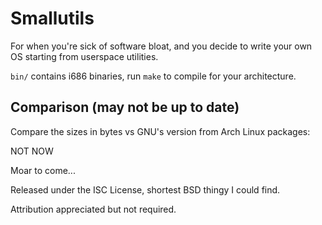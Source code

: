 Smallutils
==========

For when you're sick of software bloat, and you decide to write your own OS
starting from userspace utilities.

`bin/` contains i686 binaries, run `make` to compile for your architecture.


Comparison (may not be up to date)
----------------------------------

Compare the sizes in bytes vs GNU's version from Arch Linux packages:

NOT NOW


Moar to come...

Released under the ISC License, shortest BSD thingy I could find.

Attribution appreciated but not required.

